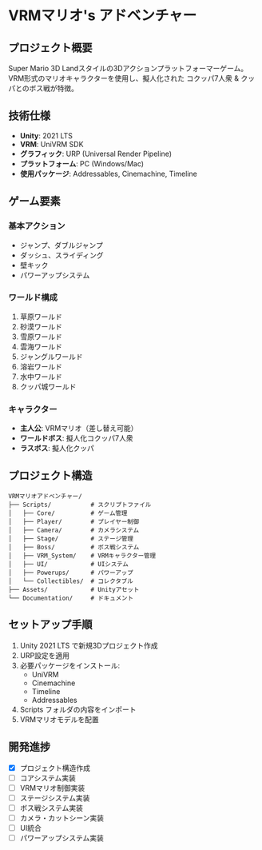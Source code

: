 # VRMマリオ's アドベンチャー

## プロジェクト概要

Super Mario 3D Landスタイルの3Dアクションプラットフォーマーゲーム。  
VRM形式のマリオキャラクターを使用し、擬人化された コクッパ7人衆 & クッパとのボス戦が特徴。

## 技術仕様

- **Unity**: 2021 LTS
- **VRM**: UniVRM SDK  
- **グラフィック**: URP (Universal Render Pipeline)
- **プラットフォーム**: PC (Windows/Mac)
- **使用パッケージ**: Addressables, Cinemachine, Timeline

## ゲーム要素

### 基本アクション
- ジャンプ、ダブルジャンプ
- ダッシュ、スライディング
- 壁キック
- パワーアップシステム

### ワールド構成
1. 草原ワールド
2. 砂漠ワールド  
3. 雪原ワールド
4. 雲海ワールド
5. ジャングルワールド
6. 溶岩ワールド
7. 水中ワールド
8. クッパ城ワールド

### キャラクター
- **主人公**: VRMマリオ（差し替え可能）
- **ワールドボス**: 擬人化コクッパ7人衆
- **ラスボス**: 擬人化クッパ

## プロジェクト構造

```
VRMマリオアドベンチャー/
├── Scripts/           # スクリプトファイル
│   ├── Core/          # ゲーム管理
│   ├── Player/        # プレイヤー制御
│   ├── Camera/        # カメラシステム
│   ├── Stage/         # ステージ管理
│   ├── Boss/          # ボス戦システム
│   ├── VRM_System/    # VRMキャラクター管理
│   ├── UI/            # UIシステム
│   ├── Powerups/      # パワーアップ
│   └── Collectibles/  # コレクタブル
├── Assets/            # Unityアセット
└── Documentation/     # ドキュメント
```

## セットアップ手順

1. Unity 2021 LTS で新規3Dプロジェクト作成
2. URP設定を適用
3. 必要パッケージをインストール:
   - UniVRM
   - Cinemachine
   - Timeline
   - Addressables
4. Scripts フォルダの内容をインポート
5. VRMマリオモデルを配置

## 開発進捗

- [x] プロジェクト構造作成
- [ ] コアシステム実装
- [ ] VRMマリオ制御実装
- [ ] ステージシステム実装
- [ ] ボス戦システム実装
- [ ] カメラ・カットシーン実装
- [ ] UI統合
- [ ] パワーアップシステム実装
